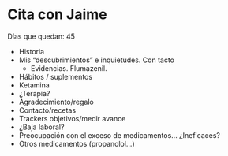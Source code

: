 # Cita con Jaime

Días que quedan: 45

- Historia
- Mis “descubrimientos” e inquietudes. Con tacto
    - Evidencias. Flumazenil.
- Hábitos / suplementos
- Ketamina
- ¿Terapia?
- Agradecimiento/regalo
- Contacto/recetas
- Trackers objetivos/medir avance
- ¿Baja laboral?
- Preocupación con el exceso de medicamentos… ¿Ineficaces?
- Otros medicamentos (propanolol…)